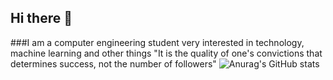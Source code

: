 ## Hi there 👋
 ###I am a computer engineering student very interested in technology, machine learning and other things
 "It is the quality of one's convictions that determines success, not the number of followers"
![Anurag's GitHub stats](https://github-readme-stats.vercel.app/api?username=d1p7&show_icons=true&theme=radical)
